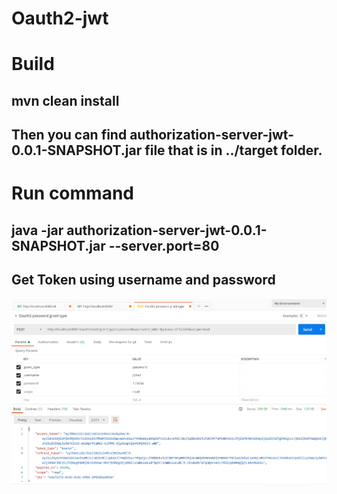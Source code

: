 ﻿# Oauth2-jwt
 
# Build 
## mvn clean install
## Then you can find authorization-server-jwt-0.0.1-SNAPSHOT.jar file that is in ../target folder.

# Run command
## java -jar authorization-server-jwt-0.0.1-SNAPSHOT.jar --server.port=80 

## Get Token using username and password

![alt text](https://github.com/Crouching-Tiger-Hidden-Dragon/Authorization-Server-JWT/blob/master/images/postman-Oauth-authenticate-demo.png?raw=true)

